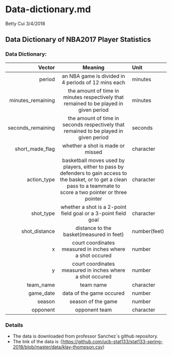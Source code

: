 Data-dictionary.md
================
Betty Cui
3/4/2018

Data Dictionary of NBA2017 Player Statistics
--------------------------------------------

### Data Dictionary:

<table>
<colgroup>
<col width="17%" />
<col width="66%" />
<col width="15%" />
</colgroup>
<thead>
<tr class="header">
<th align="right"><strong>Vector</strong></th>
<th align="center"><strong>Meaning</strong></th>
<th align="left"><strong>Unit</strong></th>
</tr>
</thead>
<tbody>
<tr class="odd">
<td align="right">period</td>
<td align="center">an NBA game is divided in 4 periods of 12 mins each</td>
<td align="left">minutes</td>
</tr>
<tr class="even">
<td align="right">minutes_remaining</td>
<td align="center">the amount of time in minutes respectively that remained to be played in given period</td>
<td align="left">minutes</td>
</tr>
<tr class="odd">
<td align="right">seconds_remaining</td>
<td align="center">the amount of time in seconds respectively that remained to be played in given period</td>
<td align="left">seconds</td>
</tr>
<tr class="even">
<td align="right">short_made_flag</td>
<td align="center">whether a shot is made or missed</td>
<td align="left">character</td>
</tr>
<tr class="odd">
<td align="right">action_type</td>
<td align="center">basketball moves used by players, either to pass by defenders to gain access to the basket, or to get a clean pass to a teammate to score a two pointer or three pointer</td>
<td align="left">character</td>
</tr>
<tr class="even">
<td align="right">shot_type</td>
<td align="center">whether a shot is a 2-point field goal or a 3-point field goal</td>
<td align="left">character</td>
</tr>
<tr class="odd">
<td align="right">shot_distance</td>
<td align="center">distance to the basket(measured in feet)</td>
<td align="left">number(feet)</td>
</tr>
<tr class="even">
<td align="right">x</td>
<td align="center">court coordinates measured in inches where a shot occured</td>
<td align="left">number</td>
</tr>
<tr class="odd">
<td align="right">y</td>
<td align="center">court coordinates measured in inches where a shot occured</td>
<td align="left">number</td>
</tr>
<tr class="even">
<td align="right">team_name</td>
<td align="center">team name</td>
<td align="left">character</td>
</tr>
<tr class="odd">
<td align="right">game_date</td>
<td align="center">data of the game occured</td>
<td align="left">number</td>
</tr>
<tr class="even">
<td align="right">season</td>
<td align="center">season of the game</td>
<td align="left">number</td>
</tr>
<tr class="odd">
<td align="right">opponent</td>
<td align="center">opponent team</td>
<td align="left">character</td>
</tr>
</tbody>
</table>

### Details

-   The data is downloaded from professor Sanchez\`s github repository.
-   The link of the data is :\[<https://github.com/ucb-stat133/stat133-spring-2018/blob/master/data/klay-thompson.csv>)
